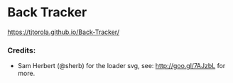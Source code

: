 # Back Tracker

https://tjtorola.github.io/Back-Tracker/

### Credits:

* Sam Herbert (@sherb) for the loader svg, see: http://goo.gl/7AJzbL for more.
